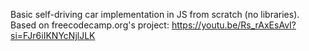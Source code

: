 Basic self-driving car implementation in JS from scratch (no libraries). Based on freecodecamp.org's project: https://youtu.be/Rs_rAxEsAvI?si=FJr6iIKNYcNjlJLK
